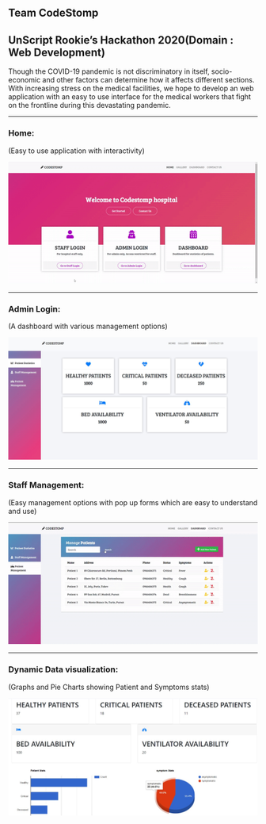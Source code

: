 ## Team CodeStomp 

## UnScript Rookie’s Hackathon 2020(Domain : Web Development)
Though the COVID-19 pandemic is not discriminatory in itself, socio-economic and other factors can determine how it affects different sections. With increasing stress on the medical facilities, we hope to develop an web application with an easy to use interface for the medical workers that fight on the frontline during this devastating pandemic.

---

### Home:
(Easy to use application with interactivity)

![video](https://github.com/mkaustubh/CodeStomp/blob/main/static/readme/home.gif)

---

### Admin Login:
(A dashboard with various management options)

![img](https://github.com/mkaustubh/CodeStomp/blob/main/static/readme/dashboard.JPG)

---

### Staff Management:
(Easy management options with pop up forms which are easy to understand and use)

![video](https://github.com/mkaustubh/CodeStomp/blob/main/static/readme/management.gif.gif)

---

### Dynamic Data visualization:
(Graphs and Pie Charts showing Patient and Symptoms stats)

![graph](https://github.com/mkaustubh/CodeStomp/blob/main/static/images/graph.jpeg)
